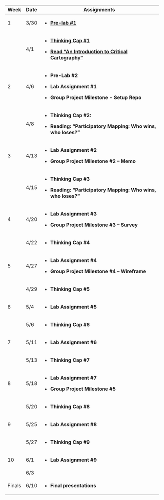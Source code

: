 <table>
<thead>
<tr class="header">
<th><strong>Week</strong></th>
<th><strong>Date</strong></th>
<th><strong>Assignments</strong></th>
</tr>
</thead>
<tbody>
<tr class="odd">
<td>1</td>
<td>3/30</td>
<td><ul>
<li><p><strong><a href="/Week 1/1_pre_lab_1.md">Pre-lab #1</a></strong></p></li>
</ul></td>
</tr>
<tr class="even">
<td></td>
<td>4/1</td>
<td><ul>
<li><p><strong><a href="/Week 1/2_thinking_cap_1.md">Thinking Cap #1</a></strong></p></li>
<li><p><strong><a href="https://www.researchgate.net/publication/241435510_An_Introduction_to_Critical_Cartography">Read “An Introduction to Critical Cartography”</a></strong></p></li>
</ul></td>
</tr>
<tr class="odd">
<td>2</td>
<td>4/6</td>
<td><ul>
<li><p><strong>Pre-Lab #2</strong></p></li>
<li><p><strong>Lab Assignment #1</strong></p></li>
<li><p><strong>Group Project Milestone - Setup Repo</strong></p></li>
</ul></td>
</tr>
<tr class="even">
<td></td>
<td>4/8</td>
<td><ul>
<li><p><strong>Thinking Cap #2:</strong></p></li>
<li><p><strong>Reading: “Participatory Mapping: Who wins, who loses?”</strong></p></li>
</ul></td>
</tr>
<tr class="odd">
<td>3</td>
<td>4/13</td>
<td><ul>
<li><p><strong>Lab Assignment #2</strong></p></li>
<li><p><strong>Group Project Milestone #2 – Memo</strong></p></li>
</ul></td>
</tr>
<tr class="even">
<td></td>
<td>4/15</td>
<td><ul>
<li><p><strong>Thinking Cap #3</strong></p></li>
<li><p><strong>Reading: “Participatory Mapping: Who wins, who loses?”</strong></p></li>
</ul></td>
</tr>
<tr class="odd">
<td>4</td>
<td>4/20</td>
<td><ul>
<li><p><strong>Lab Assignment #3</strong></p></li>
<li><p><strong>Group Project Milestone #3 – Survey</strong></p></li>
</ul></td>
</tr>
<tr class="even">
<td></td>
<td>4/22</td>
<td><ul>
<li><p><strong>Thinking Cap #4</strong></p></li>
</ul></td>
</tr>
<tr class="odd">
<td>5</td>
<td>4/27</td>
<td><ul>
<li><p><strong>Lab Assignment #4</strong></p></li>
<li><p><strong>Group Project Milestone #4 – Wireframe</strong></p></li>
</ul>
</td>
</tr>
<tr class="even">
<td></td>
<td>4/29</td>
<td><ul>
<li><p><strong>Thinking Cap #5</strong></p></li>
</ul></td>
</tr>
<tr class="odd">
<td>6</td>
<td>5/4</td>
<td><ul>
<li><p><strong>Lab Assignment #5</strong></p></li>
</ul>
</td>
</tr>
<tr class="even">
<td></td>
<td>5/6</td>
<td><ul>
<li><p><strong>Thinking Cap #6</strong></p></li>
</ul></td>
</tr>
<tr class="odd">
<td>7</td>
<td>5/11</td>
<td><ul>
<li><p><strong>Lab Assignment #6</strong></p></li>
</ul></td>
</tr>
<tr class="even">
<td></td>
<td>5/13</td>
<td><ul>
<li><p><strong>Thinking Cap #7</strong></p></li>
</ul></td>
</tr>
<tr class="odd">
<td>8</td>
<td>5/18</td>
<td><ul>
<li><p><strong>Lab Assignment #7</strong></p></li>
<li><p><strong>Group Project Milestone #5</strong></p></li>
</ul></td>
</tr>
<tr class="even">
<td></td>
<td>5/20</td>
<td><ul>
<li><p><strong>Thinking Cap #8</strong></p></li>
</ul></td>
</tr>
<tr class="odd">
<td>9</td>
<td>5/25</td>
<td><ul>
<li><p><strong>Lab Assignment #8</strong></p></li>
</ul></td>
</tr>
<tr class="even">
<td></td>
<td>5/27</td>
<td><ul>
<li><p><strong>Thinking Cap #9</strong></p></li>
</ul></td>
</tr>
<tr class="odd">
<td>10</td>
<td>6/1</td>
<td><ul>
<li><p><strong>Lab Assignment #9</strong></p></li>
</ul></td>
</tr>
<tr class="even">
<td></td>
<td>6/3</td>
<td></td>
</tr>
<tr class="odd">
<td>Finals</td>
<td>6/10</td>
<td><ul>
<li><p><strong>Final presentations</strong></p></li>
</ul></td>
</tr>
</tbody>
</table>
